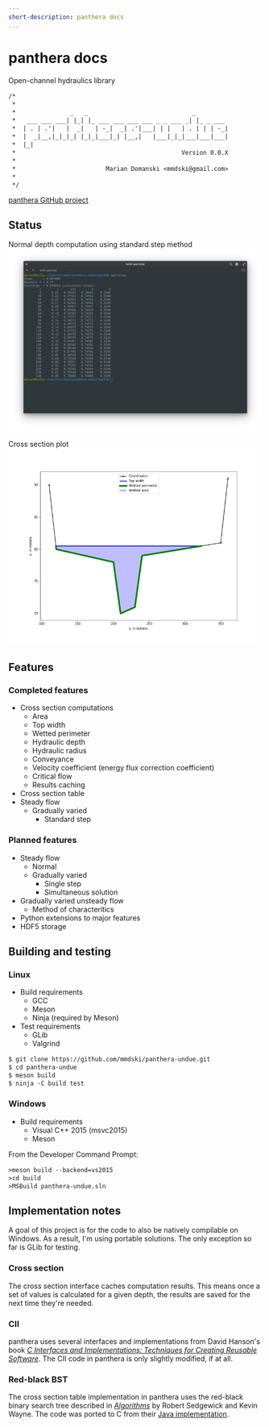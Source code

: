 ```yaml
---
short-description: panthera docs
...
```


# panthera docs
Open-channel hydraulics library
```
/*
 *
 *               _   _                             _
 *   ___ ___ ___| |_| |_ ___ ___ ___ ___ _ _ ___ _| |_ _ ___
 *  | . | .'|   |  _|   | -_|  _| .'|___| | |   | . | | | -_|
 *  |  _|__,|_|_|_| |_|_|___|_| |__,|   |___|_|_|___|___|___|
 *  |_|
 *                                              Version 0.0.X
 *
 *                         Marian Domanski <mmdski@gmail.com>
 *
 */
```

[panthera GitHub project](https://github.com/mmdski/panthera-undue)

## Status
Normal depth computation using standard step method
![It's working!](images/normalresults.png)

Cross section plot
![Cross section plot](images/xsplot.png)


## Features

### Completed features
* Cross section computations
  * Area
  * Top width
  * Wetted perimeter
  * Hydraulic depth
  * Hydraulic radius
  * Conveyance
  * Velocity coefficient (energy flux correction coefficient)
  * Critical flow
  * Results caching
* Cross section table
* Steady flow
  * Gradually varied
      * Standard step

### Planned features
* Steady flow
  * Normal
  * Gradually varied
    * Single step
    * Simultaneous solution
* Gradually varied unsteady flow
  * Method of characteritics
* Python extensions to major features
* HDF5 storage

## Building and testing
### Linux
* Build requirements
  * GCC
  * Meson
  * Ninja (required by Meson)
* Test requirements
  * GLib
  * Valgrind

```
$ git clone https://github.com/mmdski/panthera-undue.git
$ cd panthera-undue
$ meson build
$ ninja -C build test
```

### Windows
* Build requirements
  * Visual C++ 2015 (msvc2015)
  * Meson

From the Developer Command Prompt:
```
>meson build --backend=vs2015
>cd build
>MSBuild panthera-undue.sln
```
## Implementation notes
A goal of this project is for the code to also be natively compilable on
Windows. As a result, I'm using portable solutions. The only exception so far
is GLib for testing.

### Cross section
The cross section interface caches computation results. This means once a
set of values is calculated for a given depth, the results are saved for the
next time they're needed.

### CII
panthera uses several interfaces and implementations from David Hanson's book
*[C Interfaces and Implementations: Techniques for Creating Reusable Software](
http://www.cs.princeton.edu/software/cii/)*. The CII code in panthera is only
slightly modified, if at all.

### Red-black BST
The cross section table implementation in panthera uses the red-black binary
search tree described in *[Algorithms](https://algs4.cs.princeton.edu/home/)*
by Robert Sedgewick and Kevin Wayne. The code was ported to C from their
[Java implementation](https://algs4.cs.princeton.edu/33balanced/RedBlackBST.java.html).
